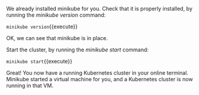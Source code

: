 We already installed minikube for you. Check that it is properly installed, by running the *minikube version* command:

`minikube version`{{execute}}

OK, we can see that minikube is in place.

Start the cluster, by running the *minikube start* command:

`minikube start`{{execute}}

Great! You now have a running Kubernetes cluster in your online terminal. Minikube started a virtual machine for you, and a Kubernetes cluster is now running in that VM.
